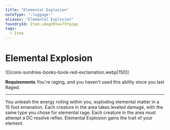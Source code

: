 ```yaml
---
title: "Elemental Explosion"
noteType: ":luggage:"
aliases: "Elemental Explosion"
foundryId: Item.udegU9Ywx7VYqzpp
tags:
  - Item
---
```


# Elemental Explosion
![[icons-sundries-books-book-red-exclamation.webp|150]]

**Requirements** You're raging, and you haven't used this ability since you last Raged.

* * *

You unleash the energy roiling within you, exploding elemental matter in a 15 foot emanation. Each creature in the area takes leveled damage, with the same type you chose for elemental rage. Each creature in the area must attempt a DC resolve reflex. Elemental Explosion gains the trait of your element.
